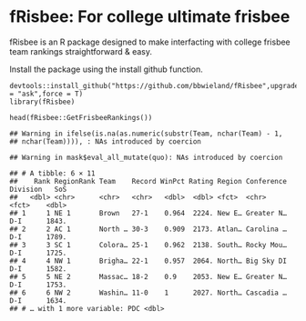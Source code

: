 # fRisbee: For college ultimate frisbee

fRisbee is an R package designed to make interfacting with college
frisbee team rankings straightforward & easy.

Install the package using the install github function.

    devtools::install_github("https://github.com/bbwieland/fRisbee",upgrade = "ask",force = T)
    library(fRisbee)

    head(fRisbee::GetFrisbeeRankings())

    ## Warning in ifelse(is.na(as.numeric(substr(Team, nchar(Team) - 1,
    ## nchar(Team)))), : NAs introduced by coercion

    ## Warning in mask$eval_all_mutate(quo): NAs introduced by coercion

    ## # A tibble: 6 × 11
    ##    Rank RegionRank Team    Record WinPct Rating Region Conference Division   SoS
    ##   <dbl> <chr>      <chr>   <chr>   <dbl>  <dbl> <fct>  <chr>      <fct>    <dbl>
    ## 1     1 NE 1       Brown   27-1    0.964  2224. New E… Greater N… D-I      1843.
    ## 2     2 AC 1       North … 30-3    0.909  2173. Atlan… Carolina … D-I      1789.
    ## 3     3 SC 1       Colora… 25-1    0.962  2138. South… Rocky Mou… D-I      1725.
    ## 4     4 NW 1       Brigha… 22-1    0.957  2064. North… Big Sky DI D-I      1582.
    ## 5     5 NE 2       Massac… 18-2    0.9    2053. New E… Greater N… D-I      1753.
    ## 6     6 NW 2       Washin… 11-0    1      2027. North… Cascadia … D-I      1634.
    ## # … with 1 more variable: PDC <dbl>
